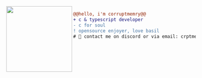 <img src="https://avatars.githubusercontent.com/u/88046785" align="left" height="175"/>

```diff
@@hello, i'm corruptmemry@@
+ с & typescript developer
- c for soul
! opensource enjoyer, love basil
# 📖 contact me on discord or via email: crptmemory#3878, farlowe@laem.fun
```
